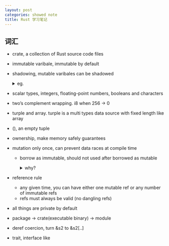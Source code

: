 ```yaml
---
layout: post
categories: showed note
title: Rust 学习笔记
---
```


## 词汇

- crate, a collection of Rust source code files
- immutable varibale, immutable by default
- shadowing, mutable varibales can be shadowed 

  <details>
  <summary  markdown="0">
  eg.
  </summary>
  ```
  let a = 1
  let a = 2
  ```
  </details>

- scalar types, integers, floating-point numbers, booleans and characters
- two’s complement wrapping. i8 when 256 -> 0
- turple and array. turple is a multi types data source with fixed length like array
- (), an empty tuple
- ownership, make memory safely guarantees
- mutation only once, can prevent data races at compile time
  + borrow as immutable, should not used after borrowed as mutable

    <details>
    <summary  markdown="0">
    why?
    </summary>
    data race reason:

    + Two or more pointers access the same data at the same time.
    + At least one of the pointers is being used to write to the data.
    + There’s no mechanism being used to synchronize access to the data.
    </details>
- reference rule
  + any given time, you can have either one mutable ref or any number of immutable refs
  + refs must always be valid (no dangling refs)
- all things are private by default
- package -> crate(executable binary) -> module
- deref coercion, turn &s2 to &s2[..]
- trait, interface like
